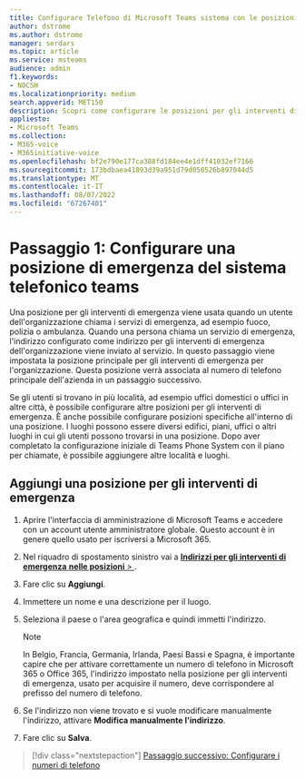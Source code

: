 ```yaml
---
title: Configurare Telefono di Microsoft Teams sistema con le posizioni per gli interventi di emergenza del piano di chiamata
author: dstrome
ms.author: dstrome
manager: serdars
ms.topic: article
ms.service: msteams
audience: admin
f1.keywords:
- NOCSH
ms.localizationpriority: medium
search.appverid: MET150
description: Scopri come configurare le posizioni per gli interventi di emergenza per Telefono di Microsoft Teams Sistema con piano per chiamate.
appliesto:
- Microsoft Teams
ms.collection:
- M365-voice
- M365initiative-voice
ms.openlocfilehash: bf2e790e177ca388fd184ee4e1dff41032ef7166
ms.sourcegitcommit: 173bdbaea41893d39a951d79d050526b897044d5
ms.translationtype: MT
ms.contentlocale: it-IT
ms.lasthandoff: 08/07/2022
ms.locfileid: "67267401"
---
```

# <a name="step-1-set-up-a-teams-phone-system-emergency-location"></a>Passaggio 1: Configurare una posizione di emergenza del sistema telefonico teams

Una posizione per gli interventi di emergenza viene usata quando un utente dell'organizzazione chiama i servizi di emergenza, ad esempio fuoco, polizia o ambulanza. Quando una persona chiama un servizio di emergenza, l'indirizzo configurato come indirizzo per gli interventi di emergenza dell'organizzazione viene inviato al servizio. In questo passaggio viene impostata la posizione principale per gli interventi di emergenza per l'organizzazione. Questa posizione verrà associata al numero di telefono principale dell'azienda in un passaggio successivo.

Se gli utenti si trovano in più località, ad esempio uffici domestici o uffici in altre città, è possibile configurare altre posizioni per gli interventi di emergenza. È anche possibile configurare posizioni specifiche all'interno di una posizione. I luoghi possono essere diversi edifici, piani, uffici o altri luoghi in cui gli utenti possono trovarsi in una posizione. Dopo aver completato la configurazione iniziale di Teams Phone System con il piano per chiamate, è possibile aggiungere altre località e luoghi.

## <a name="add-an-emergency-location"></a>Aggiungi una posizione per gli interventi di emergenza

1. Aprire l'interfaccia di amministrazione di Microsoft Teams e accedere con un account utente amministratore globale. Questo account è in genere quello usato per iscriversi a Microsoft 365.
2. Nel riquadro di spostamento sinistro vai a <a href="https://admin.teams.microsoft.com/locations" target="_blank">**Indirizzi per gli interventi di emergenza** **nelle posizioni** > </a>.
3. Fare clic su **Aggiungi**.
4. Immettere un nome e una descrizione per il luogo.
5. Seleziona il paese o l'area geografica e quindi immetti l'indirizzo.

   > [!NOTE]
   > In Belgio, Francia, Germania, Irlanda, Paesi Bassi e Spagna, è importante capire che per attivare correttamente un numero di telefono in Microsoft 365 o Office 365, l'indirizzo impostato nella posizione per gli interventi di emergenza, usato per acquisire il numero, deve corrispondere al prefisso del numero di telefono.

6. Se l'indirizzo non viene trovato e si vuole modificare manualmente l'indirizzo, attivare **Modifica manualmente l'indirizzo**.
7. Fare clic su **Salva**.

> [!div class="nextstepaction"]
> [Passaggio successivo: Configurare i numeri di telefono](set-up-phone-numbers.md)
